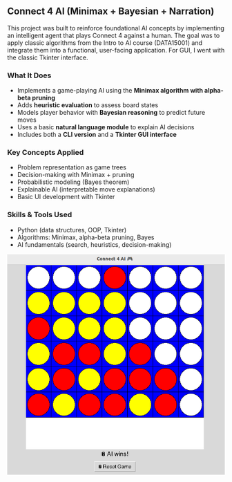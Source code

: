 ## Connect 4 AI (Minimax + Bayesian + Narration)

This project was built to reinforce foundational AI concepts by implementing an intelligent agent that plays Connect 4 against a human. The goal was to apply classic algorithms from the Intro to AI course (DATA15001) and integrate them into a functional, user-facing application. For GUI, I went with the classic Tkinter interface.

### What It Does

- Implements a game-playing AI using the **Minimax algorithm with alpha-beta pruning**
- Adds **heuristic evaluation** to assess board states
- Models player behavior with **Bayesian reasoning** to predict future moves
- Uses a basic **natural language module** to explain AI decisions
- Includes both a **CLI version** and a **Tkinter GUI interface**

### Key Concepts Applied

- Problem representation as game trees
- Decision-making with Minimax + pruning
- Probabilistic modeling (Bayes theorem)
- Explainable AI (interpretable move explanations)
- Basic UI development with Tkinter

### Skills & Tools Used

- Python (data structures, OOP, Tkinter)
- Algorithms: Minimax, alpha-beta pruning, Bayes
- AI fundamentals (search, heuristics, decision-making)

![Game Screenshot](screenshots/gui-demo.png)
